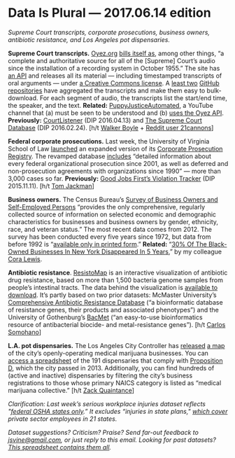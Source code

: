 Data Is Plural — 2017.06.14 edition
===================================

*Supreme Court transcripts, corporate prosecutions, business owners, antibiotic resistance, and Los Angeles pot dispensaries.*


__Supreme Court transcripts.__ [Oyez.org](https://www.oyez.org/) [bills itself as](https://www.oyez.org/about), among other things, “a complete and authoritative source for all of the [Supreme] Court’s audio since the installation of a recording system in October 1955.” The site has [an API](https://api.oyez.org) and releases all its material — including timestamped transcripts of oral arguments — under [a Creative Commons license](https://www.oyez.org/license). A [least two](https://github.com/walkerdb/supreme_court_transcripts/) [GitHub repositories](https://github.com/free-law-coalition/oyez-scotus) have aggregated the transcripts and make them easy to bulk-download. For each segment of audio, the transcripts list the start/end time, the speaker, and the text. __Related:__ [PuppyJusticeAutomated](https://www.youtube.com/c/PuppyJusticeAutomated), a YouTube channel that (a) must be seen to be understood and (b) [uses the Oyez API](https://github.com/ALSchwalm/PuppyJusticeAutomated). __Previously:__ [CourtListener](https://tinyletter.com/data-is-plural/letters/data-is-plural-2016-04-13-edition) (DIP 2016.04.13) and [The Supreme Court Database](https://tinyletter.com/data-is-plural/letters/data-is-plural-2016-02-23-edition) (DIP 2016.02.24). [h/t [Walker Boyle](https://github.com/walkerdb) + [Reddit user 21cannons](https://www.reddit.com/r/datasets/comments/6epse3/all_existing_supreme_court_oral_argument/)]


__Federal corporate prosecutions.__ Last week, the University of Virginia School of Law [launched](http://content.law.virginia.edu/news/201706/go-resource-researching-corporate-prosecution-just-got-more-powerful) an expanded version of its [Corporate Prosecution Registry](http://lib.law.virginia.edu/Garrett/corporate-prosecution-registry/index.html). The revamped database [includes](http://lib.law.virginia.edu/Garrett/corporate-prosecution-registry/about.html) “detailed information about every federal organizational prosecution since 2001, as well as deferred and non-prosecution agreements with organizations since 1990” — more than 3,000 cases so far. __Previously:__ [Good Jobs First’s Violation Tracker](https://tinyletter.com/data-is-plural/letters/data-is-plural-2015-11-11-edition) (DIP 2015.11.11). [h/t [Tom Jackman](https://www.washingtonpost.com/news/true-crime/wp/2017/06/05/new-database-of-rarely-tracked-corporate-crime-prosecutions-launches-today/)]


__Business owners.__ The Census Bureau’s [Survey of Business Owners and Self-Employed Persons](https://www.census.gov/programs-surveys/sbo/about.html) “provides the only comprehensive, regularly collected source of information on selected economic and demographic characteristics for businesses and business owners by gender, ethnicity, race, and veteran status.” The most recent data comes from 2012. The survey has been conducted every five years since 1972, but data from before 1992 is “[available only in printed form](https://www.census.gov/programs-surveys/sbo/data.html).” __Related:__ “[30% Of The Black-Owned Businesses In New York Disappeared In 5 Years](https://www.buzzfeed.com/coralewis/in-5-years-new-york-lost-30-of-its-black-owned-businesses),” by my colleague [Cora Lewis](https://twitter.com/cora).


__Antibiotic resistance__. [ResistoMap](http://resistomap.rcpcm.org/) is an interactive visualization of antibiotic drug resistance, based on more than 1,500 bacteria genome samples from people’s intestinal tracts. The data behind the visualization is [available to download](https://figshare.com/s/081a528b7ad55725a2ae). It’s partly based on two prior datasets: McMaster University’s [Comprehensive Antibiotic Resistance Database](https://card.mcmaster.ca/) (“a bioinformatic database of resistance genes, their products and associated phenotypes”) and the University of Gothenburg’s [BacMet](http://bacmet.biomedicine.gu.se/index.html) (“an easy-to-use bioinformatics resource of antibacterial biocide- and metal-resistance genes”). [h/t [Carlos Somohano](https://www.getrevue.co/profile/datamachina/issues/data-machina-issue-119-61138)]


__L.A. pot dispensaries.__ The Los Angeles City Controller has [released](http://www.lacontroller.org/mjrelease) [a map](http://lacontroller.maps.arcgis.com/apps/Cascade/index.html?appid=8737a0a6f867495d93b6ba484eaf8cbc) of the city’s openly-operating medical marijuana businesses. You can [access a spreadsheet](https://controllerdata.lacity.org/Revenue/191-Prop-D-Compliant-Medical-Marijuana-Businesses/vva2-przx/) of the 191 dispensaries that comply with [Proposition D](https://ballotpedia.org/City_of_Los_Angeles_Medical_Marijuana_Dispensaries,_Measures_D,_E_and_F_(May_2013)), which the city passed in 2013. Additionally, you can find hundreds of (active and inactive) dispensaries by filtering the city’s business registrations to those whose primary NAICS category is listed as “medical marijuana collective.” [h/t [Zack Quaintance](http://www.govtech.com/civic/Whats-New-in-Civic-Tech-App-Foster-Support-for-Kentucky-Fiber-Initiative.html)]


*Clarification: Last week’s serious workplace injuries dataset reflects "[federal OSHA states only](https://www.osha.gov/severeinjury/index.html).” It excludes “injuries in state plans," [which cover](https://www.osha.gov/dcsp/osp/) private sector employees in 21 states.*


*Dataset suggestions? Criticism? Praise? Send far-out feedback to <jsvine@gmail.com>, or just reply to this email. Looking for past datasets? [This spreadsheet contains them all](https://docs.google.com/spreadsheets/d/1wZhPLMCHKJvwOkP4juclhjFgqIY8fQFMemwKL2c64vk).*
